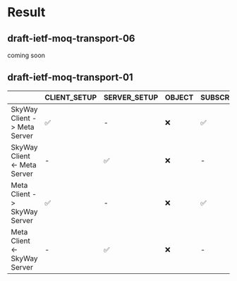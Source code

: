 # Result

## draft-ietf-moq-transport-06

coming soon

## draft-ietf-moq-transport-01

|                              | CLIENT_SETUP | SERVER_SETUP | OBJECT | SUBSCRIBE | SUBSCRIBE_OK | SUBSCRIBE_ERROR | UNSUBSCRIBE | SUBSCRIBE_FIN | SUBSCRIBE_RST | ANNOUNCE | ANNOUNCE_OK | ANNOUNCE_ERROR | UNANNOUNCE | GOAWAY |
| ---------------------------- | ------------ | ------------ | ------ | --------- | ------------ | --------------- | ----------- | ------------- | ------------- | -------- | ----------- | -------------- | ---------- | ------ |
| SkyWay Client -> Meta Server | ✅           | -            | ❌     | ✅        | -            | -               | ❌          | ❌            | ❌            | ✅       | -           | -              | ❌         | ❌     |
| SkyWay Client <- Meta Server | -            | ✅           | ❌     | -         | ✅           | ❌              | -           | ❌            | ❌            | -        | ✅          | ⏹️             | -          | ❌     |
| Meta Client -> SkyWay Server | ✅           | -            | ❌     | ✅        | -            | -               | ❌          | ❌            | ❌            | ✅       | -           | -              | ❌         | ❌     |
| Meta Client <- SkyWay Server | -            | ✅           | ❌     | -         | ✅           | ❌              | -           | ❌            | ❌            | -        | ✅          | ⏹️             | -          | ❌     |
